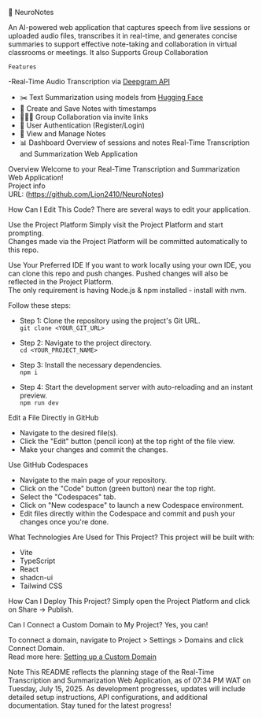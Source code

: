 🧠 NeuroNotes

An AI-powered web application that captures speech from live sessions or uploaded audio files, transcribes it in real-time, and generates concise summaries to support effective note-taking and collaboration in virtual classrooms or meetings. It also Supports Group Collaboration
    
    Features

-Real-Time Audio Transcription via [Deepgram API](https://www.deepgram.com/)
- ✂️ Text Summarization using models from [Hugging Face](https://huggingface.co/)
- 📓 Create and Save Notes with timestamps
- 🧑‍🤝‍🧑 Group Collaboration via invite links
- 👤 User Authentication (Register/Login)
- 📂 View and Manage Notes
- 📊 Dashboard Overview of sessions and notes
 Real-Time Transcription and Summarization Web Application

 Overview
Welcome to your Real-Time Transcription and Summarization Web Application!  
Project info  
URL: (https://github.com/Lion2410/NeuroNotes)

 How Can I Edit This Code?
There are several ways to edit your application.

 Use the Project Platform
Simply visit the Project Platform and start prompting.  
Changes made via the Project Platform will be committed automatically to this repo.

 Use Your Preferred IDE
If you want to work locally using your own IDE, you can clone this repo and push changes. Pushed changes will also be reflected in the Project Platform.  
The only requirement is having Node.js & npm installed - install with nvm.  

Follow these steps:  

- Step 1: Clone the repository using the project's Git URL.  
  `git clone <YOUR_GIT_URL>`  

- Step 2: Navigate to the project directory.  
  `cd <YOUR_PROJECT_NAME>`  

- Step 3: Install the necessary dependencies.  
  `npm i`  

- Step 4: Start the development server with auto-reloading and an instant preview.  
  `npm run dev`  

 Edit a File Directly in GitHub
- Navigate to the desired file(s).  
- Click the "Edit" button (pencil icon) at the top right of the file view.  
- Make your changes and commit the changes.  

 Use GitHub Codespaces
- Navigate to the main page of your repository.  
- Click on the "Code" button (green button) near the top right.  
- Select the "Codespaces" tab.  
- Click on "New codespace" to launch a new Codespace environment.  
- Edit files directly within the Codespace and commit and push your changes once you're done.  

 What Technologies Are Used for This Project?
This project will be built with:  
- Vite  
- TypeScript  
- React  
- shadcn-ui  
- Tailwind CSS  

 How Can I Deploy This Project?
Simply open the Project Platform and click on Share -> Publish.

 Can I Connect a Custom Domain to My Project?
Yes, you can!  

To connect a domain, navigate to Project > Settings > Domains and click Connect Domain.  
Read more here: [Setting up a Custom Domain](https://myproject.dev/docs/custom-domain)



 Note
This README reflects the planning stage of the Real-Time Transcription and Summarization Web Application, as of 07:34 PM WAT on Tuesday, July 15, 2025. As development progresses, updates will include detailed setup instructions, API configurations, and additional documentation. Stay tuned for the latest progress!